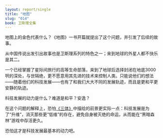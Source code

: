 ```yaml
---
layout: report/single
title: "地图"
slug: "014"
book: 卫斯理全集
---
```


地图上的金色代表什么？《地图》一书开篇就提出了这个问题，并引发了后续的故事。

从中国传说出发引出故事也是卫斯理系列的特色之一；来到地球的外星人都不快乐是其二。

一个已经掌握了星际间旅行的高等生命部落，来到了地球后选择封闭在地底3000呎的深处，与世隔绝，更不愿意用其先进的技术来控制人类。只能说他们的想法——随着他们的科技发展——也有了和我们大大不同的发展轨迹，而且是更和平更安静的轨迹。

科技发展的动力是什么？难道是和平？安逸？

在这个问题的解释上，恐怕[《三体》](http://www.rsywx.net/books/01699.html)中描绘的前景更实际一点：科技发展是为了“升维”，消灭那些更“低维”的存在，避免自身被灭绝的命运，从而能在“黑暗森林”游戏中存活更久。

恐怕这才是科技发展最基本的动力吧。

